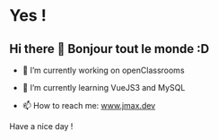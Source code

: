 # Yes !

## Hi there 👋  Bonjour tout le monde :D


<!--
**jmcob/jmcob** is a ✨ _special_ ✨ repository because its `README.md` (this file) appears on your GitHub profile.

Here are some ideas to get you started:
-->


- 🔭 I’m currently working on openClassrooms

- 🌱 I’m currently learning VueJS3 and MySQL

- 📫 How to reach me: www.jmax.dev

Have a nice day !


